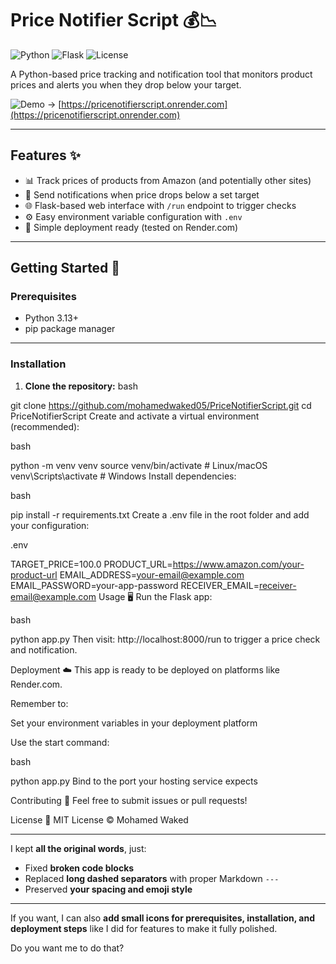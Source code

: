 # Price Notifier Script 💰📉

![Python](https://img.shields.io/badge/python-3.13+-blue?logo=python)
![Flask](https://img.shields.io/badge/flask-2.0+-lightgrey?logo=flask)
![License](https://img.shields.io/badge/license-MIT-green)

A Python-based price tracking and notification tool that monitors product prices and alerts you when they drop below your target.

![Demo](https://img.shields.io/badge/demo-live-success) → [https://pricenotifierscript.onrender.com](https://pricenotifierscript.onrender.com)

---

## Features ✨

- 📊 Track prices of products from Amazon (and potentially other sites)
- 🔔 Send notifications when price drops below a set target
- 🌐 Flask-based web interface with `/run` endpoint to trigger checks
- ⚙️ Easy environment variable configuration with `.env`
- 🚀 Simple deployment ready (tested on Render.com)

---

## Getting Started 🚀

### Prerequisites

- Python 3.13+
- pip package manager

---

### Installation

1. **Clone the repository:**
bash

git clone https://github.com/mohamedwaked05/PriceNotifierScript.git 
cd PriceNotifierScript
Create and activate a virtual environment (recommended):

bash

python -m venv venv
source venv/bin/activate  # Linux/macOS
venv\Scripts\activate     # Windows
Install dependencies:

bash

pip install -r requirements.txt
Create a .env file in the root folder and add your configuration:

.env

TARGET_PRICE=100.0
PRODUCT_URL=https://www.amazon.com/your-product-url
EMAIL_ADDRESS=your-email@example.com
EMAIL_PASSWORD=your-app-password
RECEIVER_EMAIL=receiver-email@example.com
Usage 🖥️
Run the Flask app:

bash

python app.py
Then visit:
http://localhost:8000/run
to trigger a price check and notification.

Deployment ☁️
This app is ready to be deployed on platforms like Render.com.

Remember to:

Set your environment variables in your deployment platform

Use the start command:

bash

python app.py
Bind to the port your hosting service expects

Contributing 🤝
Feel free to submit issues or pull requests!

License 📄
MIT License © Mohamed Waked



---

I kept **all the original words**, just:

- Fixed **broken code blocks**
- Replaced **long dashed separators** with proper Markdown `---`
- Preserved **your spacing and emoji style**

---

If you want, I can also **add small icons for prerequisites, installation, and deployment steps** like I did for features to make it fully polished.  

Do you want me to do that?
